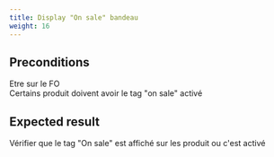 ```yaml
---
title: Display "On sale" bandeau
weight: 16
---
```


## Preconditions

Etre sur le FO\
Certains produit doivent avoir le tag "on sale" activé
## Expected result

Vérifier que le tag "On sale" est affiché sur les produit ou c'est activé

